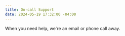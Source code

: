 ```yaml
---
title: On-call Support
date: 2024-05-19 17:32:00 -04:00
---
```


When you need help, we're an email or phone call away.